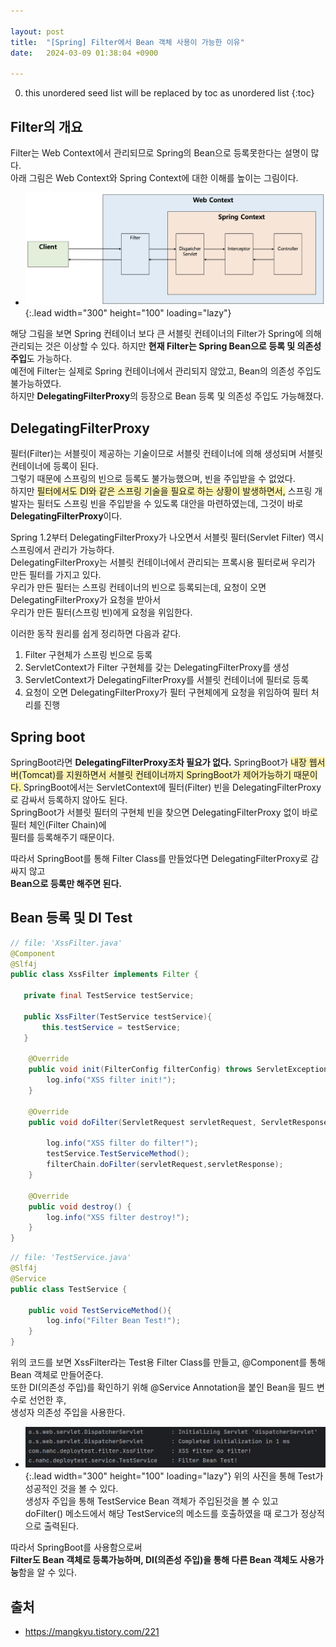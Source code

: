 ```yaml
---

layout: post
title:  "[Spring] Filter에서 Bean 객체 사용이 가능한 이유"
date:   2024-03-09 01:38:04 +0900

---
```


0. this unordered seed list will be replaced by toc as unordered list
{:toc}

## Filter의 개요  
Filter는 Web Context에서 관리되므로 Spring의 Bean으로 등록못한다는 설명이 많다.  
아래 그림은 Web Context와 Spring Context에 대한 이해를 높이는 그림이다.  

- ![Full-image](/assets/img/filterAndInterceptor/InterceptorContext.png){:.lead width="300" height="100" loading="lazy"}

해당 그림을 보면 Spring 컨테이너 보다 큰 서블릿 컨테이너의 Filter가 Spring에 의해  
관리되는 것은 이상할 수 있다. 하지만 **현재 Filter는 Spring Bean으로 등록 및 의존성 주입**도 가능하다.  
예전에 Filter는 실제로 Spring 컨테이너에서 관리되지 않았고, Bean의 의존성 주입도 불가능하였다.  
하지만 **DelegatingFilterProxy**의 등장으로 Bean 등록 및 의존성 주입도 가능해졌다.  

## DelegatingFilterProxy
필터(Filter)는 서블릿이 제공하는 기술이므로 서블릿 컨테이너에 의해 생성되며 서블릿 컨테이너에 등록이 된다.  
그렇기 때문에 스프링의 빈으로 등록도 불가능했으며, 빈을 주입받을 수 없었다.  
하지만 <span style="background-color:#fff5b1">필터에서도 DI와 같은 스프링 기술을 필요로 하는 상황이 발생하면서,</span>
스프링 개발자는 필터도 스프링 빈을 주입받을 수 있도록 대안을 마련하였는데, 그것이 바로 **DelegatingFilterProxy**이다.

Spring 1.2부터 DelegatingFilterProxy가 나오면서 서블릿 필터(Servlet Filter) 역시 스프링에서 관리가 가능하다.  
DelegatingFilterProxy는 서블릿 컨테이너에서 관리되는 프록시용 필터로써 우리가 만든 필터를 가지고 있다.  
우리가 만든 필터는 스프링 컨테이너의 빈으로 등록되는데, 요청이 오면 DelegatingFilterProxy가 요청을 받아서  
우리가 만든 필터(스프링 빈)에게 요청을 위임한다.  

이러한 동작 원리를 쉽게 정리하면 다음과 같다.  

1. Filter 구현체가 스프링 빈으로 등록    
2. ServletContext가 Filter 구현체를 갖는 DelegatingFilterProxy를 생성  
3. ServletContext가 DelegatingFilterProxy를 서블릿 컨테이너에 필터로 등록  
4. 요청이 오면 DelegatingFilterProxy가 필터 구현체에게 요청을 위임하여 필터 처리를 진행  

## Spring boot
SpringBoot라면 **DelegatingFilterProxy조차 필요가 없다.**
SpringBoot가 <span style="background-color:#fff5b1">내장 웹서버(Tomcat)를 지원하면서 서블릿 컨테이너까지 SpringBoot가 제어가능하기 때문이다. </span>
SpringBoot에서는 ServletContext에 필터(Filter) 빈을 DelegatingFilterProxy로 감싸서 등록하지 않아도 된다.     
SpringBoot가 서블릿 필터의 구현체 빈을 찾으면 DelegatingFilterProxy 없이 바로 필터 체인(Filter Chain)에  
필터를 등록해주기 때문이다.  

따라서 SpringBoot를 통해 Filter Class를 만들었다면 DelegatingFilterProxy로 감싸지 않고  
**Bean으로 등록만 해주면 된다.**    

## Bean 등록 및 DI Test 
~~~java
// file: 'XssFilter.java'
@Component
@Slf4j
public class XssFilter implements Filter {

   private final TestService testService;

   public XssFilter(TestService testService){
       this.testService = testService;
   }

    @Override
    public void init(FilterConfig filterConfig) throws ServletException {
        log.info("XSS filter init!");
    }

    @Override
    public void doFilter(ServletRequest servletRequest, ServletResponse servletResponse, FilterChain filterChain) throws IOException, ServletException {

        log.info("XSS filter do filter!");
        testService.TestServiceMethod();
        filterChain.doFilter(servletRequest,servletResponse);
    }

    @Override
    public void destroy() {
        log.info("XSS filter destroy!");
    }
}
~~~

~~~java
// file: 'TestService.java'
@Slf4j
@Service
public class TestService {

    public void TestServiceMethod(){
        log.info("Filter Bean Test!");
    }
}
~~~
위의 코드를 보면 XssFilter라는 Test용 Filter Class를 만들고, @Component를 통해 Bean 객체로 만들어준다.  
또한 DI(의존성 주입)를 확인하기 위해 @Service Annotation을 붙인 Bean을 필드 변수로 선언한 후,  
생성자 의존성 주입을 사용한다.  

- ![Full-image](/assets/img/filterAndInterceptor/filterBeanTest.png){:.lead width="300" height="100" loading="lazy"}
위의 사진을 통해 Test가 성공적인 것을 볼 수 있다.  
생성자 주입을 통해 TestService Bean 객체가 주입된것을 볼 수 있고  
doFilter() 메소드에서 해당 TestService의 메소드를 호출하였을 때 로그가 정상적으로 출력된다.  

따라서 SpringBoot를 사용함으로써  
**Filter도 Bean 객체로 등록가능하며, DI(의존성 주입)을 통해 다른 Bean 객체도 사용가능**함을 알 수 있다.

## 출처  
- https://mangkyu.tistory.com/221